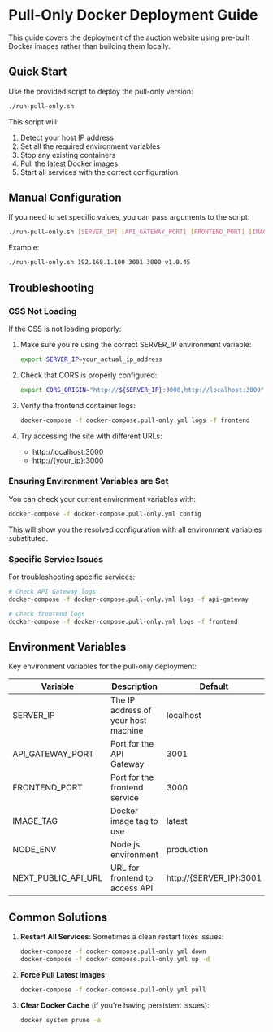 # Pull-Only Docker Deployment Guide

This guide covers the deployment of the auction website using pre-built Docker images rather than building them locally.

## Quick Start

Use the provided script to deploy the pull-only version:

```bash
./run-pull-only.sh
```

This script will:
1. Detect your host IP address
2. Set all the required environment variables
3. Stop any existing containers
4. Pull the latest Docker images
5. Start all services with the correct configuration

## Manual Configuration

If you need to set specific values, you can pass arguments to the script:

```bash
./run-pull-only.sh [SERVER_IP] [API_GATEWAY_PORT] [FRONTEND_PORT] [IMAGE_TAG]
```

Example:
```bash
./run-pull-only.sh 192.168.1.100 3001 3000 v1.0.45
```

## Troubleshooting

### CSS Not Loading

If the CSS is not loading properly:

1. Make sure you're using the correct SERVER_IP environment variable:
   ```bash
   export SERVER_IP=your_actual_ip_address
   ```

2. Check that CORS is properly configured:
   ```bash
   export CORS_ORIGIN="http://${SERVER_IP}:3000,http://localhost:3000"
   ```

3. Verify the frontend container logs:
   ```bash
   docker-compose -f docker-compose.pull-only.yml logs -f frontend
   ```

4. Try accessing the site with different URLs:
   - http://localhost:3000
   - http://{your_ip}:3000

### Ensuring Environment Variables are Set

You can check your current environment variables with:

```bash
docker-compose -f docker-compose.pull-only.yml config
```

This will show you the resolved configuration with all environment variables substituted.

### Specific Service Issues

For troubleshooting specific services:

```bash
# Check API Gateway logs
docker-compose -f docker-compose.pull-only.yml logs -f api-gateway

# Check frontend logs
docker-compose -f docker-compose.pull-only.yml logs -f frontend
```

## Environment Variables

Key environment variables for the pull-only deployment:

| Variable | Description | Default |
|----------|-------------|---------|
| SERVER_IP | The IP address of your host machine | localhost |
| API_GATEWAY_PORT | Port for the API Gateway | 3001 |
| FRONTEND_PORT | Port for the frontend service | 3000 |
| IMAGE_TAG | Docker image tag to use | latest |
| NODE_ENV | Node.js environment | production |
| NEXT_PUBLIC_API_URL | URL for frontend to access API | http://{SERVER_IP}:3001 |

## Common Solutions

1. **Restart All Services**: Sometimes a clean restart fixes issues:
   ```bash
   docker-compose -f docker-compose.pull-only.yml down
   docker-compose -f docker-compose.pull-only.yml up -d
   ```

2. **Force Pull Latest Images**:
   ```bash
   docker-compose -f docker-compose.pull-only.yml pull
   ```

3. **Clear Docker Cache** (if you're having persistent issues):
   ```bash
   docker system prune -a
   ```
